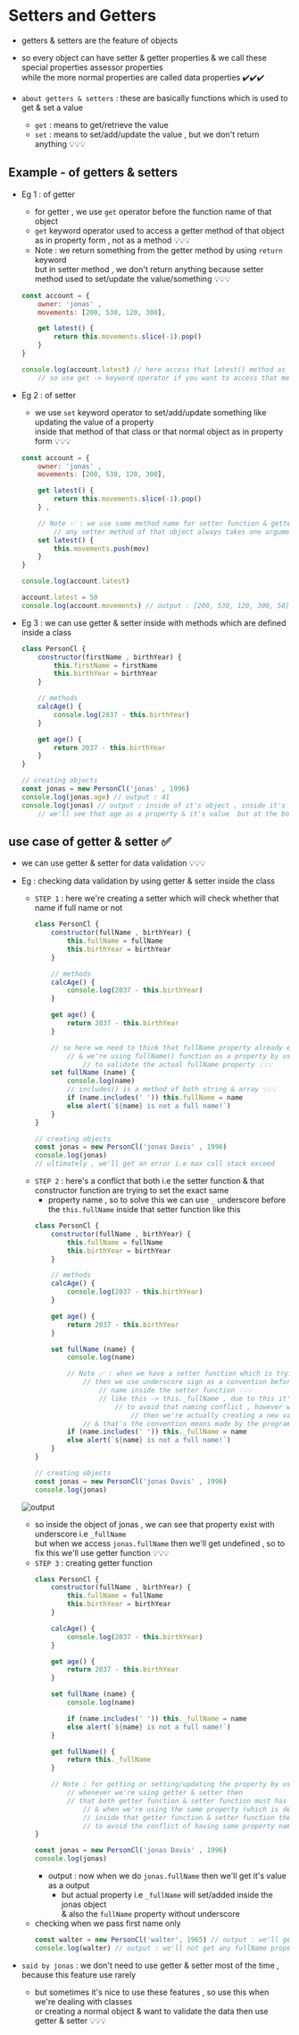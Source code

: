 # Setters and Getters

- getters & setters are the feature of objects 
- so every object can have setter & getter properties & we call these special properties assessor properties <br>
    while the more normal properties are called data properties ✔️✔️✔️

- `about getters & setters` : these are basically functions which is used to get & set a value 
    - `get` : means to get/retrieve the value 
    - `set` : means to set/add/update the value , but we don't return anything 💡💡💡

## Example - of getters & setters

- Eg 1 : of getter
    - for getter , we use `get` operator before the function name of that object
    - `get` keyword operator used to access a getter method of that object as in property form , not as a method 💡💡💡
    - Note : we return something from the getter method by using `return` keyword <br>
        but in setter method , we don't return anything because setter method used to set/update the value/something 💡💡💡
    ```js
    const account = {
        owner: 'jonas' , 
        movements: [200, 530, 120, 300], 

        get latest() {
            return this.movements.slice(-1).pop() 
        }
    }

    console.log(account.latest) // here access that latest() method as in property form 💡💡💡 
        // so use get -> keyword operator if you want to access that method of that object as in property form 💡💡💡
    ```

- Eg 2 : of setter
    - we use `set` keyword operator to set/add/update something like updating the value of a property <br>
        inside that method of that class or that normal object as in property form 💡💡💡
    ```js
    const account = {
        owner: 'jonas' , 
        movements: [200, 530, 120, 300], 

        get latest() {
            return this.movements.slice(-1).pop() 
        } ,
 
        // Note ✅ : we use same method name for setter function & getter function because of readability 💡💡💡
            // any setter method of that object always takes one argument to set the value 💡💡💡 
        set latest() {
            this.movements.push(mov)
        }
    }

    console.log(account.latest) 

    account.latest = 50
    console.log(account.movements) // output : [200, 530, 120, 300, 50]
    ```

- Eg 3 : we can use getter & setter inside with methods which are defined inside a class
    ```js
    class PersonCl {
        constructor(firstName , birthYear) {
            this.firstName = firstName
            this.birthYear = birthYear
        }

        // methods 
        calcAge() {
            console.log(2037 - this.birthYear)
        }

        get age() {
            return 2037 - this.birthYear
        }
    }

    // creating objects
    const jonas = new PersonCl('jonas' , 1996)
    console.log(jonas.age) // output : 41
    console.log(jonas) // output : inside of it's object , inside it's prototype 
        // we'll see that age as a property & it's value  but at the bottom we'll also having get age() function
    ```

## use case of getter & setter ✅ 

- we can use getter & setter for data validation 💡💡💡
- Eg : checking data validation by using getter & setter inside the class
    - `STEP 1` : here we're creating a setter which will check whether that name if full name or not 
        ```js
        class PersonCl {
            constructor(fullName , birthYear) {
                this.fullName = fullName
                this.birthYear = birthYear
            }

            // methods 
            calcAge() {
                console.log(2037 - this.birthYear)
            }

            get age() {
                return 2037 - this.birthYear
            }

            // so here we need to think that fullName property already exist & 
                // & we're using fullName() function as a property by using setter 
                    // to validate the actual fullName property 💡💡💡
            set fullName (name) {
                console.log(name) 
                // includes() is a method of both string & array 💡💡💡 
                if (name.includes(' ')) this.fullName = name
                else alert(`${name} is not a full name!`)
            }
        }

        // creating objects
        const jonas = new PersonCl('jonas Davis' , 1996)
        console.log(jonas) 
        // ultimately , we'll get an error i.e max call stack exceed
        ```
    - `STEP 2` : here's a conflict that both i.e the setter function & that constructor function are trying to set the exact same <br>
        - property name , so to solve this we can use `_` underscore before the `this.fullName` inside that setter function like this 
        ```js
        class PersonCl {
            constructor(fullName , birthYear) {
                this.fullName = fullName
                this.birthYear = birthYear
            }

            // methods 
            calcAge() {
                console.log(2037 - this.birthYear)
            }

            get age() {
                return 2037 - this.birthYear
            }

            set fullName (name) {
                console.log(name) 

                // Note ✅ : when we have a setter function which is trying to set a property which already exist
                    // then we use underscore sign as a convention before that property 
                        // name inside the setter function 💡💡💡
                        // like this -> this._fullName , due to this it'll become a different variable name
                            // to avoid that naming conflict , however when we use this underscore convention , 
                                // then we're actually creating a new variable i.e new fullName variable 💡💡💡
                    // & that's the convention means made by the programmers , it's not a JS feature  
                if (name.includes(' ')) this._fullName = name
                else alert(`${name} is not a full name!`)
            }
        }

        // creating objects
        const jonas = new PersonCl('jonas Davis' , 1996)
        console.log(jonas) 
        ```
    ![output](../notes-pics/14-module/11-lecture/lecture-11-0.jpg)
    - so inside the object of jonas , we can see that property exist with underscore i.e `_fullName` <br>
        but when we access `jonas.fullName` then we'll get undefined , so to fix this we'll use getter function 💡💡💡
    - `STEP 3` : creating getter function
        ```js
        class PersonCl {
            constructor(fullName , birthYear) {
                this.fullName = fullName
                this.birthYear = birthYear
            }

            calcAge() {
                console.log(2037 - this.birthYear)
            }

            get age() {
                return 2037 - this.birthYear
            }

            set fullName (name) {
                console.log(name) 

                if (name.includes(' ')) this._fullName = name
                else alert(`${name} is not a full name!`)
            }

            get fullName() {
                return this._fullName
            }

            // Note : for getting or setting/updating the property by using getter & setter functions 🔥 
                // whenever we're using getter & setter then 
                // that both getter function & setter function must has same function name 
                    // & when we're using the same property (which is defined inside the constructor function)
                    // inside that getter function & setter function then , we use _ (underscore sign convention)
                    // to avoid the conflict of having same property name 💡💡💡 
        }

        const jonas = new PersonCl('jonas Davis' , 1996)
        console.log(jonas)
        ```
        - output : now when we do `jonas.fullName` then we'll get it's value as a output
            - but actual property i.e `_fullName` will set/added inside the jonas object <br>
                & also the `fullName` property without underscore 
    - checking when we pass first name only 
        ```js
        const walter = new PersonCl('walter', 1965) // output : we'll get alert message
        console.log(walter) // output : we'll not get any fullName property
        ```

- `said by jonas` : we don't need to use getter & setter most of the time , because this feature use rarely
    - but sometimes it's nice to use these features , so use this when we're dealing with classes <br>
        or creating a normal object & want to validate the data then use getter & setter 💡💡💡
